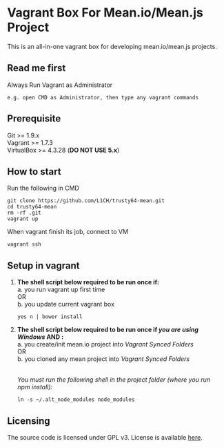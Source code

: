Vagrant Box For Mean.io/Mean.js Project
=================
This is an all-in-one vagrant box for developing mean.io/mean.js projects.


## Read me first
Always Run Vagrant as Administrator
```
e.g. open CMD as Administrator, then type any vagrant commands
```

## Prerequisite
Git >= 1.9.x  
Vagrant >= 1.7.3  
VirtualBox >= 4.3.28 (**DO NOT USE 5.x**)

## How to start
Run the following in CMD
```
git clone https://github.com/L1CH/trusty64-mean.git
cd trusty64-mean
rm -rf .git
vagrant up
```
When vagrant finish its job, connect to VM
```
vagrant ssh
```

## Setup in vagrant

1.  **The shell script below required to be run once if:**  
    a. you run vagrant up first time  
    OR  
    b. you update current vagrant box

    ```
    yes n | bower install
    ```

2.  **The shell script below required to be run once if *you are using Windows* AND :**  
    a. you create/init mean.io project into *Vagrant Synced Folders*  
    OR  
    b. you cloned any mean project into *Vagrant Synced Folders*  
    <br/>

    *You must run the following shell in the project folder (where you run npm install):*
    ```
    ln -s ~/.alt_node_modules node_modules
    ```

##  Licensing
The source code is licensed under GPL v3. License is available [here](/LICENSE).

